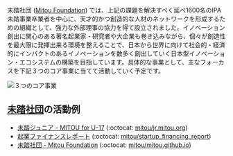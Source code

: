 未踏社団 ([Mitou Foundation](https://www.mitou.org/)) では、上記の課題を解決すべく延べ1600名のIPA未踏事業卒業者を中心に、天才的かつ創造的な人材のネットワークを形成するための組織として、強力な外部理事の協力を得て設立されました。イノベーション創出に関心のある著名起業家・研究者や大企業も巻き込みながら、個々が創造性を最大限に発揮出来る環境を整えることで、日本から世界に向けて社会的・経済的にインパクトのあるイノベーションを数多く創出していく日本型イノベーション・エコシステムの構築を目指しています。具体的な事業として、主なフォーカスを下記３つのコア事業に当てて活動していく予定です。
 
 ![３つのコア事業](https://i.gyazo.com/e15ed0e0f783ef67e6f6c1edff7c7b5f.png)

## [未踏社団](https://www.mitou.org/)の活動例

- [未踏ジュニア - MITOU for U-17](https://jr.mitou.org/) (:octocat: [mitou/jr.mitou.org](https://github.com/mitou/jr.mitou.org/))
- [起業ファイナンスレポート](https://github.com/mitou/startup_financing_report) (:octocat: [mitou/startup_financing_report](https://github.com/mitou/startup_financing_report))
- [未踏社団 - Mitou Foundation](https://www.mitou.org/) (:octocat: [mitou/mitou.github.io](https://github.com/mitou/mitou.github.io))
